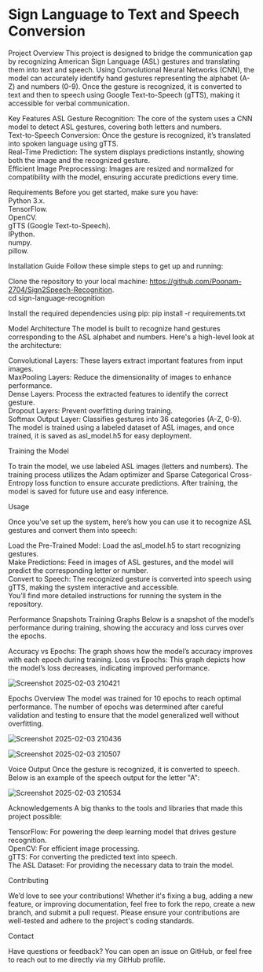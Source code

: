 # Sign Language to Text and Speech Conversion

Project Overview
This project is designed to bridge the communication gap by recognizing American Sign Language (ASL) gestures and translating them into text and speech. Using Convolutional Neural Networks (CNN), the model can accurately identify hand gestures representing the alphabet (A-Z) and numbers (0-9). Once the gesture is recognized, it is converted to text and then to speech using Google Text-to-Speech (gTTS), making it accessible for verbal communication.

Key Features
ASL Gesture Recognition: The core of the system uses a CNN model to detect ASL gestures, covering both letters and numbers.  
Text-to-Speech Conversion: Once the gesture is recognized, it’s translated into spoken language using gTTS.  
Real-Time Prediction: The system displays predictions instantly, showing both the image and the recognized gesture.  
Efficient Image Preprocessing: Images are resized and normalized for compatibility with the model, ensuring accurate predictions every time.  

Requirements
Before you get started, make sure you have:  
Python 3.x.  
TensorFlow.  
OpenCV.   
gTTS (Google Text-to-Speech).   
IPython.   
numpy.   
pillow.  

Installation Guide
Follow these simple steps to get up and running:

Clone the repository to your local machine:
https://github.com/Poonam-2704/Sign2Speech-Recognition.  
cd sign-language-recognition


Install the required dependencies using pip:
pip install -r requirements.txt


Model Architecture
The model is built to recognize hand gestures corresponding to the ASL alphabet and numbers. Here's a high-level look at the architecture:

Convolutional Layers: These layers extract important features from input images.   
MaxPooling Layers: Reduce the dimensionality of images to enhance performance.   
Dense Layers: Process the extracted features to identify the correct gesture.   
Dropout Layers: Prevent overfitting during training.  
Softmax Output Layer: Classifies gestures into 36 categories (A-Z, 0-9).   
The model is trained using a labeled dataset of ASL images, and once trained, it is saved as asl_model.h5 for easy deployment.   

Training the Model

To train the model, we use labeled ASL images (letters and numbers). The training process utilizes the Adam optimizer and Sparse Categorical Cross-Entropy loss function to ensure accurate predictions. After training, the model is saved for future use and easy inference.

Usage

Once you’ve set up the system, here’s how you can use it to recognize ASL gestures and convert them into speech:

Load the Pre-Trained Model: Load the asl_model.h5 to start recognizing gestures.   
Make Predictions: Feed in images of ASL gestures, and the model will predict the corresponding letter or number.   
Convert to Speech: The recognized gesture is converted into speech using gTTS, making the system interactive and accessible.   
You’ll find more detailed instructions for running the system in the repository.   

Performance Snapshots
Training Graphs
Below is a snapshot of the model’s performance during training, showing the accuracy and loss curves over the epochs.

Accuracy vs Epochs: The graph shows how the model’s accuracy improves with each epoch during training.
Loss vs Epochs: This graph depicts how the model’s loss decreases, indicating improved performance.

![Screenshot 2025-02-03 210421](https://github.com/user-attachments/assets/f83897b1-00bc-4f2d-84a4-651e1ff4a5ad)

Epochs Overview
The model was trained for 10 epochs to reach optimal performance. The number of epochs was determined after careful validation and testing to ensure that the model generalized well without overfitting.

![Screenshot 2025-02-03 210436](https://github.com/user-attachments/assets/1506c0c2-b0dd-48d5-8b70-07daca0665a7)

![Screenshot 2025-02-03 210507](https://github.com/user-attachments/assets/24ca00a7-e202-4e5a-9ae4-08cbaebcc863)



Voice Output
Once the gesture is recognized, it is converted to speech. Below is an example of the speech output for the letter "A":

![Screenshot 2025-02-03 210534](https://github.com/user-attachments/assets/b90d4519-1095-44d3-8410-ed3e95d16726)

Acknowledgements
A big thanks to the tools and libraries that made this project possible:

TensorFlow: For powering the deep learning model that drives gesture recognition.  
OpenCV: For efficient image processing.   
gTTS: For converting the predicted text into speech.   
The ASL Dataset: For providing the necessary data to train the model.  


Contributing

We’d love to see your contributions! Whether it's fixing a bug, adding a new feature, or improving documentation, feel free to fork the repo, create a new branch, and submit a pull request. Please ensure your contributions are well-tested and adhere to the project's coding standards.


Contact

Have questions or feedback? You can open an issue on GitHub, or feel free to reach out to me directly via my GitHub profile.
